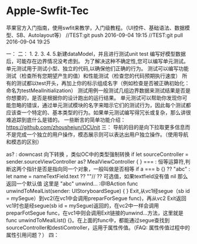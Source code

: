 # Apple-Swfit-Tec
苹果官方入门指南，使用swfit来教学，入门级教程。（UI控件、基础语法、数据模型、SB、Autolayout等）
//TEST:git push 2016-09-04 19:15
//TEST:git pull 2016-09-04 19:25

一：
二：
1.
2.
3.
4.
5.新建dataModel，并且进行测试unit test
编写好模型数据后，可能存在边界情况没考虑到。
为了解决这种不确定性,您可以编写单元测试。单元测试用于测试小型、独立的代码,以确保他们正确的行为。
测试可以编写功能测试（检查所有您期望产生的值）和性能测试（检查您的代码预期执行速度）
所有的测试都以test开头，再加上你的标示组成名字（例如检查是否被正确初始化：命名为testMealInitialization）
测试用例一般测试几组边界数据来测试结果是否是你想要的，是否是根据你的设计跑出的运行结果。
单元测试可以帮助你发现你可能忽略的错误，通过单元测试模块的名字来暗示它们的测试行为，因此每个测试都应该查一个特定的、基本类型的行为。如果单元测试编写得冗长或复杂，那么讲很难追踪到底什么是错的。
一些断言的简单功能介绍：https://github.com/zhoushejun/OCUnit
三：
导航的目的是向下拉取更多信息而不是完成一个独立的用户操作，模态展示则可以表达出用户独立操作。（使用导航和模态的区别）

as? : downcast 向下转换 ，类似OC中的类型强制转换
if let sourceController = sender.sourceViewController as? MealViewController {
}
=== : 恒等运算符,判断这两个指针是否是指向同一个对象，一般叫做是否相等
if a === b {}
?? "abc" : let name = nameTextField.text ?? ""// ?? 可选值，如果textfield没有值 nil 那么返回一个默认值 这里是 "abc"
unwind... :@IBAction func unwindToMealList(sender: UIStoryboardSegue) {
}
Exit,从vc1经segue（sb id = mySegue）到vc2(在vc1中会调用preparForSegue func)，再从vc2 Exit返回vc1时也是经segue(sb id = mySegue)返回的，在vc2中一样会调用preparFotSegue func，在vc1中则会调用Exit链接的unwind...方法，这里就是 func unwindToMealList() {}。在上面的func中，都能通过segue查找到sourceController和destiController，运用于属性传值。（FAQ: 属性传值过程中的属性引用问题？）
四：
